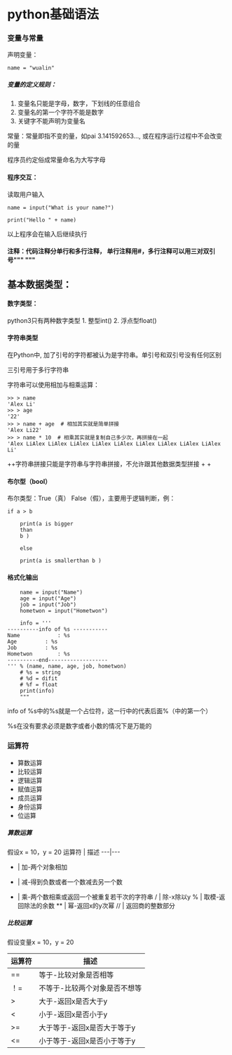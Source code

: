 # python基础语法

### 变量与常量
声明变量：

```
name = "wualin"
```

##### 变量的定义规则：
1. 变量名只能是字母，数字，下划线的任意组合
2. 变量名的第一个字符不能是数字
3. 关键字不能声明为变量名

常量：常量即指不变的量，如pai
3.141592653..., 或在程序运行过程中不会改变的量

程序员约定俗成常量命名为大写字母

#### 程序交互：
读取用户输入

```
name = input("What is your name?")

print("Hello " + name)
```

以上程序会在输入后继续执行

#### 注释：代码注释分单行和多行注释， 单行注释用#，多行注释可以用三对双引号""" """


## 基本数据类型：
#### 数字类型：
python3只有两种数字类型
1.
整型int()
2.
浮点型float()

#### 字符串类型
在Python中, 加了引号的字符都被认为是字符串。单引号和双引号没有任何区别

三引号用于多行字符串

字符串可以使用相加与相乘运算：

```
>> > name
'Alex Li'
>> > age
'22'
>> > name + age  # 相加其实就是简单拼接
'Alex Li22'
>> > name * 10  # 相乘其实就是复制自己多少次，再拼接在一起
'Alex LiAlex LiAlex LiAlex LiAlex LiAlex LiAlex LiAlex LiAlex LiAlex Li'
```

++字符串拼接只能是字符串与字符串拼接，不允许跟其他数据类型拼接 + +

#### 布尔型（bool）
布尔类型：True（真）  False（假），主要用于逻辑判断，例：

```
if a > b

	print(a is bigger
	than
	b )

	else

	print(a is smallerthan b )
```

#### 格式化输出

```
	name = input("Name")
	age = input("Age")
	job = input("Job")
	hometwon = input("Hometwon")

	info = '''
----------info of %s ----------- 
Name			: %s
Age			: %s
Job			: %s
Hometwon		: %s
----------end------------------- 
''' % (name, name, age, job, hometwon)
	# %s = string
	# %d = difit
	# %f = float
	print(info)
	"""
```
info of %s中的%s就是一个占位符，这一行中的代表后面%（中的第一个）

%s在没有要求必须是数字或者小数的情况下是万能的

### 运算符
* 算数运算
* 比较运算
* 逻辑运算
* 赋值运算
* 成员运算
* 身份运算
* 位运算

##### 算数运算
假设x = 10，y = 20
运算符 | 描述
---|---
+ | 加-两个对象相加
- | 减-得到负数或者一个数减去另一个数
* | 乘-两个数相乘或返回一个被重复若干次的字符串
/ | 除-x除以y
% | 取模-返回除法的余数
** | 幂-返回x的y次幂
// | 返回商的整数部分

##### 比较运算
假设变量x = 10，y = 20

运算符 | 描述
----- | -----
== | 等于-比较对象是否相等
！= | 不等于-比较两个对象是否不想等
\>  |  大于-返回x是否大于y
\<  |  小于-返回x是否小于y
\>=  |  大于等于-返回x是否大于等于y
\<=  |  小于等于-返回x是否小于等于y



	
